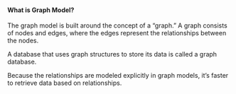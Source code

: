 #### What is Graph Model? 

The graph model is built around the concept of a “graph.” A graph consists of nodes and edges, where the edges represent the relationships between the nodes.

A database that uses graph structures to store its data is called a graph database.

Because the relationships are modeled explicitly in graph models, it’s faster to retrieve data based on relationships.